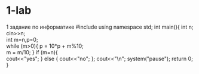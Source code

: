 # 1-lab
1 задание по информатике
#include <iostream>
using namespace std;
int main(){
    int n;
    cin>>n;  
    int m=n,p=0;  
    while (m>0){ 
        p = 10*p + m%10;  
        m = m/10;
    }
    if (m=n){          
        cout<<"yes";
    } 
    else {
        cout<<"no";
    };
    cout<<"\n";
    system("pause");
    return 0;
}
